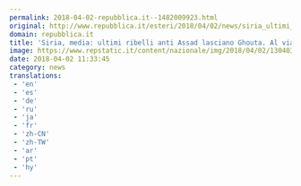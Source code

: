 ```yaml
---
permalink: 2018-04-02-repubblica.it--1482009923.html
original: http://www.repubblica.it/esteri/2018/04/02/news/siria_ultimi_ribelli_lasciano_ghuta-192786789/?rss
domain: repubblica.it
title: 'Siria, media: ultimi ribelli anti Assad lasciano Ghouta. Al via evacuazione di Douma'
image: https://www.repstatic.it/content/nazionale/img/2018/04/02/130403677-8799e36b-afc0-4f99-b804-bdc1201de319.jpg
date: 2018-04-02 11:33:45
category: news
translations: 
 - 'en'
 - 'es'
 - 'de'
 - 'ru'
 - 'ja'
 - 'fr'
 - 'zh-CN'
 - 'zh-TW'
 - 'ar'
 - 'pt'
 - 'hy'
---
```


